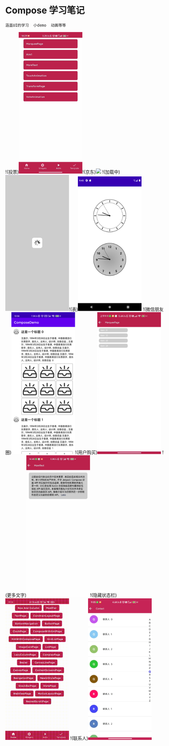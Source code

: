 # Compose 学习笔记
    涵盖UI的学习  小demo  动画等等

!(投票)<img src="img/vote_anim.gif" width="200"/>!(京东)<img src="img/jingdong_anim.gif.gif" width="200"/>
!(加载中)<img src="img/loading_white.gif" width="200"/>!(表)<img src="img/clock_draw.png" width="200"/>
!(微信朋友圈)<img src="img/wechat_circle.png" width="200"/>!(用户购买)<img src="img/user_buy.gif" width="200"/>
!(更多文字)<img src="img/more_text.gif" width="200"/>!(隐藏状态栏)<img src="img/hide_toolbar.gif" width="200"/>
!(联系人)<img src="img/contact.gif" width="200"/>